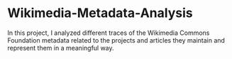 # Wikimedia-Metadata-Analysis
In this project, I analyzed different traces of the Wikimedia Commons Foundation metadata related to the projects and articles they maintain and represent them in a meaningful way.
